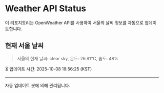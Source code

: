 
# Weather API Status

이 리포지토리는 OpenWeather API를 사용하여 서울의 날씨 정보를 자동으로 업데이트합니다.

## 현재 서울 날씨
> 서울의 현재 날씨: clear sky, 온도: 26.81°C, 습도: 48%

⏳ 업데이트 시간: 2025-10-08 16:56:25 (KST)

---
자동 업데이트 봇에 의해 관리됩니다.
